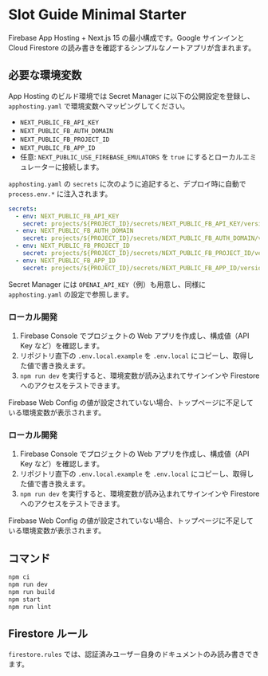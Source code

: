 # Slot Guide Minimal Starter

Firebase App Hosting + Next.js 15 の最小構成です。Google サインインと Cloud Firestore の読み書きを確認するシンプルなノートアプリが含まれます。

## 必要な環境変数
App Hosting のビルド環境では Secret Manager に以下の公開設定を登録し、`apphosting.yaml` で環境変数へマッピングしてください。

- `NEXT_PUBLIC_FB_API_KEY`
- `NEXT_PUBLIC_FB_AUTH_DOMAIN`
- `NEXT_PUBLIC_FB_PROJECT_ID`
- `NEXT_PUBLIC_FB_APP_ID`
- 任意: `NEXT_PUBLIC_USE_FIREBASE_EMULATORS` を `true` にするとローカルエミュレーターに接続します。

`apphosting.yaml` の `secrets` に次のように追記すると、デプロイ時に自動で `process.env.*` に注入されます。

```yaml
secrets:
  - env: NEXT_PUBLIC_FB_API_KEY
    secret: projects/${PROJECT_ID}/secrets/NEXT_PUBLIC_FB_API_KEY/versions/latest
  - env: NEXT_PUBLIC_FB_AUTH_DOMAIN
    secret: projects/${PROJECT_ID}/secrets/NEXT_PUBLIC_FB_AUTH_DOMAIN/versions/latest
  - env: NEXT_PUBLIC_FB_PROJECT_ID
    secret: projects/${PROJECT_ID}/secrets/NEXT_PUBLIC_FB_PROJECT_ID/versions/latest
  - env: NEXT_PUBLIC_FB_APP_ID
    secret: projects/${PROJECT_ID}/secrets/NEXT_PUBLIC_FB_APP_ID/versions/latest
```

Secret Manager には `OPENAI_API_KEY`（例）も用意し、同様に `apphosting.yaml` の設定で参照します。

### ローカル開発

1. Firebase Console でプロジェクトの Web アプリを作成し、構成値（API Key など）を確認します。
2. リポジトリ直下の `.env.local.example` を `.env.local` にコピーし、取得した値で書き換えます。
3. `npm run dev` を実行すると、環境変数が読み込まれてサインインや Firestore へのアクセスをテストできます。

Firebase Web Config の値が設定されていない場合、トップページに不足している環境変数が表示されます。

### ローカル開発

1. Firebase Console でプロジェクトの Web アプリを作成し、構成値（API Key など）を確認します。
2. リポジトリ直下の `.env.local.example` を `.env.local` にコピーし、取得した値で書き換えます。
3. `npm run dev` を実行すると、環境変数が読み込まれてサインインや Firestore へのアクセスをテストできます。

Firebase Web Config の値が設定されていない場合、トップページに不足している環境変数が表示されます。

## コマンド

```bash
npm ci
npm run dev
npm run build
npm start
npm run lint
```

## Firestore ルール
`firestore.rules` では、認証済みユーザー自身のドキュメントのみ読み書きできます。
